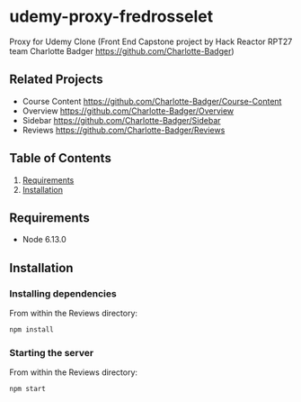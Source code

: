 # udemy-proxy-fredrosselet
Proxy for Udemy Clone (Front End Capstone project by Hack Reactor RPT27 team Charlotte Badger https://github.com/Charlotte-Badger)

## Related Projects
- Course Content
https://github.com/Charlotte-Badger/Course-Content
- Overview
https://github.com/Charlotte-Badger/Overview
- Sidebar
https://github.com/Charlotte-Badger/Sidebar
- Reviews
https://github.com/Charlotte-Badger/Reviews

## Table of Contents

1. [Requirements](#requirements)
2. [Installation](#installation)


## Requirements
- Node 6.13.0

## Installation
### Installing dependencies
From within the Reviews directory:
```sh
npm install
```
### Starting the server
From within the Reviews directory:
```sh
npm start
```



